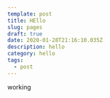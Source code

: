 ```yaml
---
template: post
title: HEllo
slug: pages
draft: true
date: 2020-01-28T21:16:10.035Z
description: hello
category: hello
tags:
  - post
---
```

working
